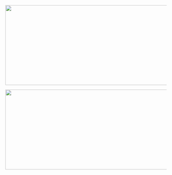 <p align="left">
  <img width="600" height="250" src="https://github.com/ankur715/finance/blob/master/AAPL/Capture.JPG"> 
</p>


<p align="left">
  <img width="600" height="250" src="https://github.com/ankur715/finance/blob/master/AAPL/price.JPG"> 
</p>
